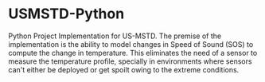 # USMSTD-Python
Python Project Implementation for US-MSTD.
The premise of the implementation is the ability to model changes in Speed of Sound (SOS) to compute the change in temperature. This eliminates the need of a sensor to measure the temperature profile, specially in environments where sensors can't either be deployed or get spoilt owing to the extreme conditions.
